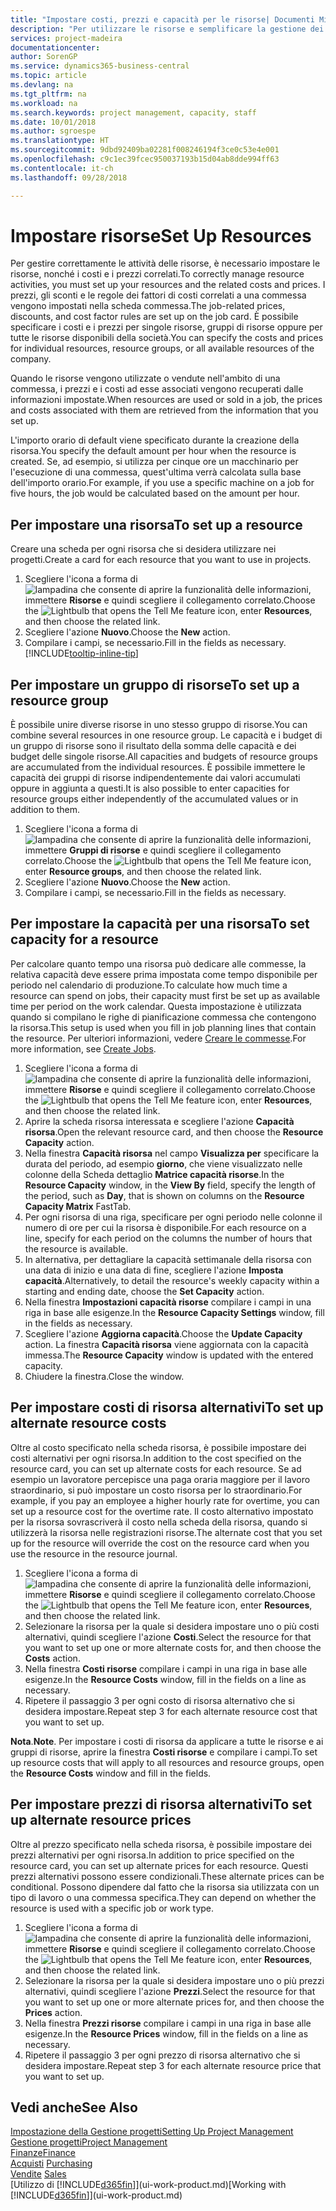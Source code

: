 ```yaml
---
title: "Impostare costi, prezzi e capacità per le risorse| Documenti Microsoft"
description: "Per utilizzare le risorse e semplificare la gestione dei progetti, specificare i costi e i prezzi per le singole risorse o i gruppi di risorse e impostare la capacità della risorsa."
services: project-madeira
documentationcenter: 
author: SorenGP
ms.service: dynamics365-business-central
ms.topic: article
ms.devlang: na
ms.tgt_pltfrm: na
ms.workload: na
ms.search.keywords: project management, capacity, staff
ms.date: 10/01/2018
ms.author: sgroespe
ms.translationtype: HT
ms.sourcegitcommit: 9dbd92409ba02281f008246194f3ce0c53e4e001
ms.openlocfilehash: c9c1ec39fcec950037193b15d04ab8dde994ff63
ms.contentlocale: it-ch
ms.lasthandoff: 09/28/2018

---
```

# <a name="set-up-resources"></a><span data-ttu-id="4f3cf-103">Impostare risorse</span><span class="sxs-lookup"><span data-stu-id="4f3cf-103">Set Up Resources</span></span>
<span data-ttu-id="4f3cf-104">Per gestire correttamente le attività delle risorse, è necessario impostare le risorse, nonché i costi e i prezzi correlati.</span><span class="sxs-lookup"><span data-stu-id="4f3cf-104">To correctly manage resource activities, you must set up your resources and the related costs and prices.</span></span> <span data-ttu-id="4f3cf-105">I prezzi, gli sconti e le regole dei fattori di costi correlati a una commessa vengono impostati nella scheda commessa.</span><span class="sxs-lookup"><span data-stu-id="4f3cf-105">The job-related prices, discounts, and cost factor rules are set up on the job card.</span></span> <span data-ttu-id="4f3cf-106">È possibile specificare i costi e i prezzi per singole risorse, gruppi di risorse oppure per tutte le risorse disponibili della società.</span><span class="sxs-lookup"><span data-stu-id="4f3cf-106">You can specify the costs and prices for individual resources, resource groups, or all available resources of the company.</span></span>

<span data-ttu-id="4f3cf-107">Quando le risorse vengono utilizzate o vendute nell'ambito di una commessa, i prezzi e i costi ad esse associati vengono recuperati dalle informazioni impostate.</span><span class="sxs-lookup"><span data-stu-id="4f3cf-107">When resources are used or sold in a job, the prices and costs associated with them are retrieved from the information that you set up.</span></span>

<span data-ttu-id="4f3cf-108">L'importo orario di default viene specificato durante la creazione della risorsa.</span><span class="sxs-lookup"><span data-stu-id="4f3cf-108">You specify the default amount per hour when the resource is created.</span></span> <span data-ttu-id="4f3cf-109">Se, ad esempio, si utilizza per cinque ore un macchinario per l'esecuzione di una commessa, quest'ultima verrà calcolata sulla base dell'importo orario.</span><span class="sxs-lookup"><span data-stu-id="4f3cf-109">For example, if you use a specific machine on a job for five hours, the job would be calculated based on the amount per hour.</span></span>

## <a name="to-set-up-a-resource"></a><span data-ttu-id="4f3cf-110">Per impostare una risorsa</span><span class="sxs-lookup"><span data-stu-id="4f3cf-110">To set up a resource</span></span>
<span data-ttu-id="4f3cf-111">Creare una scheda per ogni risorsa che si desidera utilizzare nei progetti.</span><span class="sxs-lookup"><span data-stu-id="4f3cf-111">Create a card for each resource that you want to use in projects.</span></span>

1. <span data-ttu-id="4f3cf-112">Scegliere l'icona a forma di ![lampadina che consente di aprire la funzionalità delle informazioni](media/ui-search/search_small.png "Informazioni sull'operazione che si desidera eseguire"), immettere **Risorse** e quindi scegliere il collegamento correlato.</span><span class="sxs-lookup"><span data-stu-id="4f3cf-112">Choose the ![Lightbulb that opens the Tell Me feature](media/ui-search/search_small.png "Tell me what you want to do") icon, enter **Resources**, and then choose the related link.</span></span>
2. <span data-ttu-id="4f3cf-113">Scegliere l'azione **Nuovo**.</span><span class="sxs-lookup"><span data-stu-id="4f3cf-113">Choose the **New** action.</span></span>
3. <span data-ttu-id="4f3cf-114">Compilare i campi, se necessario.</span><span class="sxs-lookup"><span data-stu-id="4f3cf-114">Fill in the fields as necessary.</span></span> [!INCLUDE[tooltip-inline-tip](includes/tooltip-inline-tip_md.md)]  

## <a name="to-set-up-a-resource-group"></a><span data-ttu-id="4f3cf-115">Per impostare un gruppo di risorse</span><span class="sxs-lookup"><span data-stu-id="4f3cf-115">To set up a resource group</span></span>
<span data-ttu-id="4f3cf-116">È possibile unire diverse risorse in uno stesso gruppo di risorse.</span><span class="sxs-lookup"><span data-stu-id="4f3cf-116">You can combine several resources in one resource group.</span></span> <span data-ttu-id="4f3cf-117">Le capacità e i budget di un gruppo di risorse sono il risultato della somma delle capacità e dei budget delle singole risorse.</span><span class="sxs-lookup"><span data-stu-id="4f3cf-117">All capacities and budgets of resource groups are accumulated from the individual resources.</span></span> <span data-ttu-id="4f3cf-118">È possibile immettere le capacità dei gruppi di risorse indipendentemente dai valori accumulati oppure in aggiunta a questi.</span><span class="sxs-lookup"><span data-stu-id="4f3cf-118">It is also possible to enter capacities for resource groups either independently of the accumulated values or in addition to them.</span></span>

1. <span data-ttu-id="4f3cf-119">Scegliere l'icona a forma di ![lampadina che consente di aprire la funzionalità delle informazioni](media/ui-search/search_small.png "Informazioni sull'operazione che si desidera eseguire"), immettere **Gruppi di risorse** e quindi scegliere il collegamento correlato.</span><span class="sxs-lookup"><span data-stu-id="4f3cf-119">Choose the ![Lightbulb that opens the Tell Me feature](media/ui-search/search_small.png "Tell me what you want to do") icon, enter **Resource groups**, and then choose the related link.</span></span>
2. <span data-ttu-id="4f3cf-120">Scegliere l'azione **Nuovo**.</span><span class="sxs-lookup"><span data-stu-id="4f3cf-120">Choose the **New** action.</span></span>
3. <span data-ttu-id="4f3cf-121">Compilare i campi, se necessario.</span><span class="sxs-lookup"><span data-stu-id="4f3cf-121">Fill in the fields as necessary.</span></span>

## <a name="to-set-capacity-for-a-resource"></a><span data-ttu-id="4f3cf-122">Per impostare la capacità per una risorsa</span><span class="sxs-lookup"><span data-stu-id="4f3cf-122">To set capacity for a resource</span></span>
<span data-ttu-id="4f3cf-123">Per calcolare quanto tempo una risorsa può dedicare alle commesse, la relativa capacità deve essere prima impostata come tempo disponibile per periodo nel calendario di produzione.</span><span class="sxs-lookup"><span data-stu-id="4f3cf-123">To calculate how much time a resource can spend on jobs, their capacity must first be set up as available time per period on the work calendar.</span></span> <span data-ttu-id="4f3cf-124">Questa impostazione è utilizzata quando si compilano le righe di pianificazione commessa che contengono la risorsa.</span><span class="sxs-lookup"><span data-stu-id="4f3cf-124">This setup is used when you fill in job planning lines that contain the resource.</span></span> <span data-ttu-id="4f3cf-125">Per ulteriori informazioni, vedere [Creare le commesse](projects-how-create-jobs.md).</span><span class="sxs-lookup"><span data-stu-id="4f3cf-125">For more information, see [Create Jobs](projects-how-create-jobs.md).</span></span>

1. <span data-ttu-id="4f3cf-126">Scegliere l'icona a forma di ![lampadina che consente di aprire la funzionalità delle informazioni](media/ui-search/search_small.png "Informazioni sull'operazione che si desidera eseguire"), immettere **Risorse** e quindi scegliere il collegamento correlato.</span><span class="sxs-lookup"><span data-stu-id="4f3cf-126">Choose the ![Lightbulb that opens the Tell Me feature](media/ui-search/search_small.png "Tell me what you want to do") icon, enter **Resources**, and then choose the related link.</span></span>
2. <span data-ttu-id="4f3cf-127">Aprire la scheda risorsa interessata e scegliere l'azione **Capacità risorsa**.</span><span class="sxs-lookup"><span data-stu-id="4f3cf-127">Open the relevant resource card, and then choose the **Resource Capacity** action.</span></span>
3. <span data-ttu-id="4f3cf-128">Nella finestra **Capacità risorsa** nel campo **Visualizza per** specificare la durata del periodo, ad esempio **giorno**, che viene visualizzato nelle colonne della Scheda dettaglio **Matrice capacità risorse**.</span><span class="sxs-lookup"><span data-stu-id="4f3cf-128">In the **Resource Capacity** window, in the **View By** field, specify the length of the period, such as **Day**, that is shown on columns on the **Resource Capacity Matrix** FastTab.</span></span>
4. <span data-ttu-id="4f3cf-129">Per ogni risorsa di una riga, specificare per ogni periodo nelle colonne il numero di ore per cui la risorsa è disponibile.</span><span class="sxs-lookup"><span data-stu-id="4f3cf-129">For each resource on a line, specify for each period on the columns the number of hours that the resource is available.</span></span>
5. <span data-ttu-id="4f3cf-130">In alternativa, per dettagliare la capacità settimanale della risorsa con una data di inizio e una data di fine, scegliere l'azione **Imposta capacità**.</span><span class="sxs-lookup"><span data-stu-id="4f3cf-130">Alternatively, to detail the resource's weekly capacity within a starting and ending date, choose the **Set Capacity** action.</span></span>
6. <span data-ttu-id="4f3cf-131">Nella finestra **Impostazioni capacità risorse** compilare i campi in una riga in base alle esigenze.</span><span class="sxs-lookup"><span data-stu-id="4f3cf-131">In the **Resource Capacity Settings** window, fill in the fields as necessary.</span></span>
7. <span data-ttu-id="4f3cf-132">Scegliere l'azione **Aggiorna capacità**.</span><span class="sxs-lookup"><span data-stu-id="4f3cf-132">Choose the **Update Capacity** action.</span></span> <span data-ttu-id="4f3cf-133">La finestra **Capacità risorsa** viene aggiornata con la capacità immessa.</span><span class="sxs-lookup"><span data-stu-id="4f3cf-133">The **Resource Capacity** window is updated with the entered capacity.</span></span>
8. <span data-ttu-id="4f3cf-134">Chiudere la finestra.</span><span class="sxs-lookup"><span data-stu-id="4f3cf-134">Close the window.</span></span>

## <a name="to-set-up-alternate-resource-costs"></a><span data-ttu-id="4f3cf-135">Per impostare costi di risorsa alternativi</span><span class="sxs-lookup"><span data-stu-id="4f3cf-135">To set up alternate resource costs</span></span>
<span data-ttu-id="4f3cf-136">Oltre al costo specificato nella scheda risorsa, è possibile impostare dei costi alternativi per ogni risorsa.</span><span class="sxs-lookup"><span data-stu-id="4f3cf-136">In addition to the cost specified on the resource card, you can set up alternate costs for each resource.</span></span> <span data-ttu-id="4f3cf-137">Se ad esempio un lavoratore percepisce una paga oraria maggiore per il lavoro straordinario, si può impostare un costo risorsa per lo straordinario.</span><span class="sxs-lookup"><span data-stu-id="4f3cf-137">For example, if you pay an employee a higher hourly rate for overtime, you can set up a resource cost for the overtime rate.</span></span> <span data-ttu-id="4f3cf-138">Il costo alternativo impostato per la risorsa sovrascriverà il costo nella scheda della risorsa, quando si utilizzerà la risorsa nelle registrazioni risorse.</span><span class="sxs-lookup"><span data-stu-id="4f3cf-138">The alternate cost that you set up for the resource will override the cost on the resource card when you use the resource in the resource journal.</span></span>

1. <span data-ttu-id="4f3cf-139">Scegliere l'icona a forma di ![lampadina che consente di aprire la funzionalità delle informazioni](media/ui-search/search_small.png "Informazioni sull'operazione che si desidera eseguire"), immettere **Risorse** e quindi scegliere il collegamento correlato.</span><span class="sxs-lookup"><span data-stu-id="4f3cf-139">Choose the ![Lightbulb that opens the Tell Me feature](media/ui-search/search_small.png "Tell me what you want to do") icon, enter **Resources**, and then choose the related link.</span></span>  
2. <span data-ttu-id="4f3cf-140">Selezionare la risorsa per la quale si desidera impostare uno o più costi alternativi, quindi scegliere l'azione **Costi**.</span><span class="sxs-lookup"><span data-stu-id="4f3cf-140">Select the resource for that you want to set up one or more alternate costs for, and then choose the **Costs** action.</span></span>  
3. <span data-ttu-id="4f3cf-141">Nella finestra **Costi risorse** compilare i campi in una riga in base alle esigenze.</span><span class="sxs-lookup"><span data-stu-id="4f3cf-141">In the **Resource Costs** window, fill in the fields on a line as necessary.</span></span>  
4. <span data-ttu-id="4f3cf-142">Ripetere il passaggio 3 per ogni costo di risorsa alternativo che si desidera impostare.</span><span class="sxs-lookup"><span data-stu-id="4f3cf-142">Repeat step 3 for each alternate resource cost that you want to set up.</span></span>

<span data-ttu-id="4f3cf-143">**Nota**.</span><span class="sxs-lookup"><span data-stu-id="4f3cf-143">**Note**.</span></span> <span data-ttu-id="4f3cf-144">Per impostare i costi di risorsa da applicare a tutte le risorse e ai gruppi di risorse, aprire la finestra **Costi risorse** e compilare i campi.</span><span class="sxs-lookup"><span data-stu-id="4f3cf-144">To set up resource costs that will apply to all resources and resource groups, open the **Resource Costs** window and fill in the fields.</span></span>

## <a name="to-set-up-alternate-resource-prices"></a><span data-ttu-id="4f3cf-145">Per impostare prezzi di risorsa alternativi</span><span class="sxs-lookup"><span data-stu-id="4f3cf-145">To set up alternate resource prices</span></span>
<span data-ttu-id="4f3cf-146">Oltre al prezzo specificato nella scheda risorsa, è possibile impostare dei prezzi alternativi per ogni risorsa.</span><span class="sxs-lookup"><span data-stu-id="4f3cf-146">In addition to price specified on the resource card, you can set up alternate prices for each resource.</span></span> <span data-ttu-id="4f3cf-147">Questi prezzi alternativi possono essere condizionali.</span><span class="sxs-lookup"><span data-stu-id="4f3cf-147">These alternate prices can be conditional.</span></span> <span data-ttu-id="4f3cf-148">Possono dipendere dal fatto che la risorsa sia utilizzata con un tipo di lavoro o una commessa specifica.</span><span class="sxs-lookup"><span data-stu-id="4f3cf-148">They can depend on whether the resource is used with a specific job or work type.</span></span>

1. <span data-ttu-id="4f3cf-149">Scegliere l'icona a forma di ![lampadina che consente di aprire la funzionalità delle informazioni](media/ui-search/search_small.png "Informazioni sull'operazione che si desidera eseguire"), immettere **Risorse** e quindi scegliere il collegamento correlato.</span><span class="sxs-lookup"><span data-stu-id="4f3cf-149">Choose the ![Lightbulb that opens the Tell Me feature](media/ui-search/search_small.png "Tell me what you want to do") icon, enter **Resources**, and then choose the related link.</span></span>
2. <span data-ttu-id="4f3cf-150">Selezionare la risorsa per la quale si desidera impostare uno o più prezzi alternativi, quindi scegliere l'azione **Prezzi**.</span><span class="sxs-lookup"><span data-stu-id="4f3cf-150">Select the resource for that you want to set up one or more alternate prices for, and then choose the **Prices** action.</span></span>
3. <span data-ttu-id="4f3cf-151">Nella finestra **Prezzi risorse** compilare i campi in una riga in base alle esigenze.</span><span class="sxs-lookup"><span data-stu-id="4f3cf-151">In the **Resource Prices** window, fill in the fields on a line as necessary.</span></span>
4. <span data-ttu-id="4f3cf-152">Ripetere il passaggio 3 per ogni prezzo di risorsa alternativo che si desidera impostare.</span><span class="sxs-lookup"><span data-stu-id="4f3cf-152">Repeat step 3 for each alternate resource price that you want to set up.</span></span>

## <a name="see-also"></a><span data-ttu-id="4f3cf-153">Vedi anche</span><span class="sxs-lookup"><span data-stu-id="4f3cf-153">See Also</span></span>
[<span data-ttu-id="4f3cf-154">Impostazione della Gestione progetti</span><span class="sxs-lookup"><span data-stu-id="4f3cf-154">Setting Up Project Management</span></span>](projects-setup-projects.md)  
[<span data-ttu-id="4f3cf-155">Gestione progetti</span><span class="sxs-lookup"><span data-stu-id="4f3cf-155">Project Management</span></span>](projects-manage-projects.md)  
[<span data-ttu-id="4f3cf-156">Finanze</span><span class="sxs-lookup"><span data-stu-id="4f3cf-156">Finance</span></span>](finance.md)  
<span data-ttu-id="4f3cf-157">[Acquisti](purchasing-manage-purchasing.md)       </span><span class="sxs-lookup"><span data-stu-id="4f3cf-157">[Purchasing](purchasing-manage-purchasing.md)       </span></span>  
<span data-ttu-id="4f3cf-158">[Vendite](sales-manage-sales.md)    </span><span class="sxs-lookup"><span data-stu-id="4f3cf-158">[Sales](sales-manage-sales.md)    </span></span>  
<span data-ttu-id="4f3cf-159">[Utilizzo di [!INCLUDE[d365fin](includes/d365fin_md.md)]](ui-work-product.md)</span><span class="sxs-lookup"><span data-stu-id="4f3cf-159">[Working with [!INCLUDE[d365fin](includes/d365fin_md.md)]](ui-work-product.md)</span></span>  

